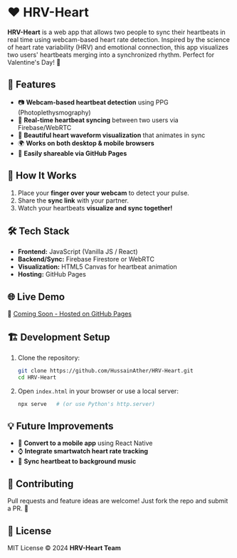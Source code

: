 # ❤️ HRV-Heart

**HRV-Heart** is a web app that allows two people to sync their heartbeats in real time using webcam-based heart rate detection. Inspired by the science of heart rate variability (HRV) and emotional connection, this app visualizes two users' heartbeats merging into a synchronized rhythm. Perfect for Valentine's Day! 💖

## 🚀 Features
- 📷 **Webcam-based heartbeat detection** using PPG (Photoplethysmography)
- 🔄 **Real-time heartbeat syncing** between two users via Firebase/WebRTC
- 🎨 **Beautiful heart waveform visualization** that animates in sync
- 🌍 **Works on both desktop & mobile browsers**
- 🎉 **Easily shareable via GitHub Pages**

## 📌 How It Works
1. Place your **finger over your webcam** to detect your pulse.
2. Share the **sync link** with your partner.
3. Watch your heartbeats **visualize and sync together!**

## 🛠️ Tech Stack
- **Frontend:** JavaScript (Vanilla JS / React)
- **Backend/Sync:** Firebase Firestore or WebRTC
- **Visualization:** HTML5 Canvas for heartbeat animation
- **Hosting:** GitHub Pages

## 🌐 Live Demo
🔗 [Coming Soon - Hosted on GitHub Pages](https://yourusername.github.io/HRV-Heart/)

## 🏗️ Development Setup
1. Clone the repository:
   ```bash
   git clone https://github.com/HussainAther/HRV-Heart.git
   cd HRV-Heart
   ```
2. Open `index.html` in your browser or use a local server:
   ```bash
   npx serve   # (or use Python's http.server)
   ```

## 💡 Future Improvements
- 📱 **Convert to a mobile app** using React Native
- ⌚ **Integrate smartwatch heart rate tracking**
- 🎵 **Sync heartbeat to background music**

## 🤝 Contributing
Pull requests and feature ideas are welcome! Just fork the repo and submit a PR. 💙

## 📜 License
MIT License © 2024 **HRV-Heart Team**


